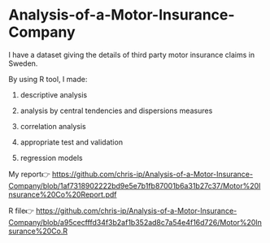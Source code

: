 # Analysis-of-a-Motor-Insurance-Company

I have a dataset giving the details of third party motor insurance claims in Sweden.

By using R tool, I made:

1. descriptive analysis

2. analysis by central tendencies and dispersions measures

3. correlation analysis

4. appropriate test and validation

5. regression models

My report👉 https://github.com/chris-ip/Analysis-of-a-Motor-Insurance-Company/blob/1af7318902222bd9e5e7b1fb87001b6a31b27c37/Motor%20Insurance%20Co%20Report.pdf

R file👉 https://github.com/chris-ip/Analysis-of-a-Motor-Insurance-Company/blob/a95cecfffd34f3b2af1b352ad8c7a54e4f16d726/Motor%20Insurance%20Co.R
